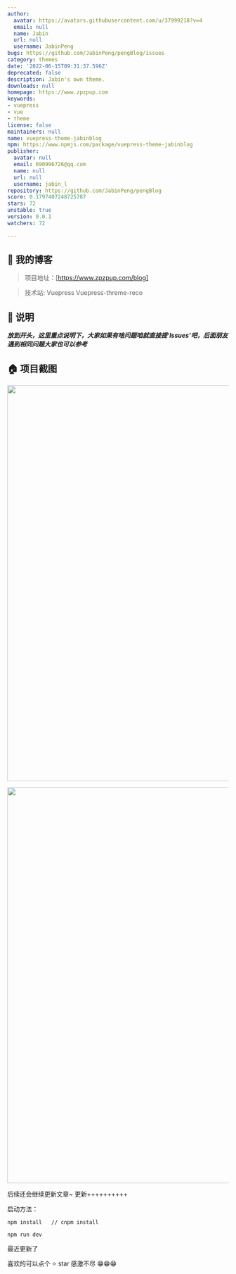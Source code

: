 ```yaml
---
author:
  avatar: https://avatars.githubusercontent.com/u/37999218?v=4
  email: null
  name: Jabin
  url: null
  username: JabinPeng
bugs: https://github.com/JabinPeng/pengBlog/issues
category: themes
date: '2022-06-15T09:31:37.596Z'
deprecated: false
description: Jabin's own theme.
downloads: null
homepage: https://www.zpzpup.com
keywords:
- vuepress
- vue
- theme
license: false
maintainers: null
name: vuepress-theme-jabinblog
npm: https://www.npmjs.com/package/vuepress-theme-jabinblog
publisher:
  avatar: null
  email: 690996726@qq.com
  name: null
  url: null
  username: jabin_l
repository: https://github.com/JabinPeng/pengBlog
score: 0.1797407248725787
stars: 72
unstable: true
version: 0.0.1
watchers: 72

---
```


## 💌 我的博客

> 项目地址：[https://www.zpzpup.com/blog]

> 技术站: Vuepress Vuepress-threme-reco

## 📢 说明

***放到开头，这里重点说明下，大家如果有啥问题咱就直接提‘Issues’吧，后面朋友遇到相同问题大家也可以参考***

## 🏠 项目截图

<p align="center">
  <img width="900" src="https://www.zpzpup.com/assets/image/blog1.png">
</p>
<p align="center">
  <img width="900" src="https://www.zpzpup.com/assets/image/blog2.png">
</p>

后续还会继续更新文章~ 更新++++++++++

启动方法：
```
npm install   // cnpm install
```
```
npm run dev  
```

最近更新了


喜欢的可以点个 ⭐ star 感激不尽 😁😁😁






